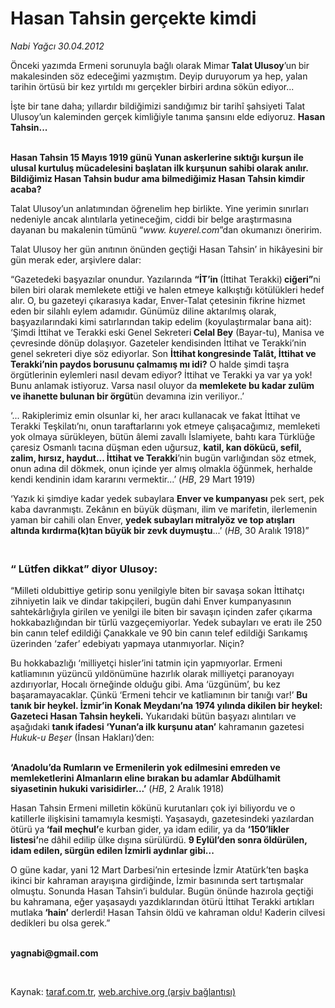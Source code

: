 # Hasan Tahsin gerçekte kimdi

*Nabi Yağcı 30.04.2012*

<div class="yazi"><p>Önceki yazımda Ermeni sorunuyla bağlı olarak Mimar<b> Talat Ulusoy</b>’un<b> </b>bir makalesinden söz edeceğimi yazmıştım. Deyip duruyorum ya hep, yalan tarihin örtüsü bir kez yırtıldı mı gerçekler birbiri ardına sökün ediyor...</p>
<p>İşte bir tane daha; yıllardır bildiğimizi sandığımız bir tarihî şahsiyeti Talat Ulusoy’un kaleminden gerçek kimliğiyle tanıma şansını elde ediyoruz. <b>Hasan Tahsin...</b></p>
<p><b><br/>Hasan Tahsin 15 Mayıs 1919 günü Yunan askerlerine sıktığı kurşun ile ulusal kurtuluş mücadelesini başlatan ilk kurşunun sahibi olarak anılır. Bildiğimiz Hasan Tahsin budur ama bilmediğimiz Hasan Tahsin kimdir acaba? </b></p>
<p>Talat Ulusoy’un anlatımından öğrenelim hep birlikte. Yine yerimin sınırları nedeniyle ancak alıntılarla yetineceğim, ciddi bir belge araştırmasına dayanan bu makalenin tümünü “<i>www. kuyerel.com</i>”dan okumanızı öneririm. </p>
<p>Talat Ulusoy her gün anıtının önünden geçtiği Hasan Tahsin’ in hikâyesini bir gün merak eder, arşivlere dalar: </p>
<p>“Gazetedeki başyazılar onundur. Yazılarında <b>“İT’in </b>(İttihat Terakki)<b> ciğeri”</b>ni bilen biri olarak memlekete ettiği ve halen etmeye kalkıştığı kötülükleri hedef alır. O, bu gazeteyi çıkarasıya kadar, Enver-Talat çetesinin fikrine hizmet eden bir silahlı eylem adamıdır. Günümüz diline aktarılmış olarak, başyazılarındaki kimi satırlarından takip edelim (koyulaştırmalar bana ait): ‘Şimdi İttihat ve Terakki eski Genel Sekreteri<b> Celal Bey</b> (Bayar-tu), Manisa ve çevresinde dönüp dolaşıyor. Gazeteler kendisinden İttihat ve Terakki’nin genel sekreteri diye söz ediyorlar. Son <b>İttihat kongresinde Talât, İttihat ve Terakki’nin paydos borusunu çalmamış mı idi?</b> O halde şimdi taşra örgütlerinin eylemleri nasıl devam ediyor? İttihat ve Terakki ya var ya yok! Bunu anlamak istiyoruz. Varsa nasıl oluyor da <b>memlekete bu kadar zulüm ve ihanette bulunan bir örgüt</b>ün devamına izin veriliyor..’ </p>
<p>‘... Rakiplerimiz emin olsunlar ki, her aracı kullanacak ve fakat İttihat ve Terakki Teşkilatı’nı, onun taraftarlarını yok etmeye çalışacağımız, memleketi yok olmaya sürükleyen, bütün âlemi zavallı İslamiyete, bahtı kara Türklüğe çaresiz Osmanlı tacına düşman eden uğursuz, <b>katil, kan dökücü, sefil, zalim, hırsız, haydut... İttihat ve Terakki</b>’nin bugün varlığından söz etmek, onun adına dil dökmek, onun içinde yer almış olmakla öğünmek, herhalde kendi kendinin idam kararını vermektir...’ (<i>HB</i>, 29 Mart 1919) </p>
<p>‘Yazık ki şimdiye kadar yedek subaylara <b>Enver ve kumpanyası</b> pek sert, pek kaba davranmıştı. Zekânın en büyük düşmanı, ilim ve marifetin, ilerlemenin yaman bir cahili olan Enver, <b>yedek subayları mitralyöz ve top atışları altında kırdırma(k)tan büyük bir zevk duymuştu</b>...’ (<i>HB</i>, 30 Aralık 1918)”</p>
<h3><br/>“ Lütfen dikkat” diyor Ulusoy:</h3>
<p>“Milleti oldubittiye getirip sonu yenilgiyle biten bir savaşa sokan İttihatçı zihniyetin laik ve dindar takipçileri, bugün dahi Enver kumpanyasının sahtekârlığıyla girilen ve yenilgi ile biten bir savaşın içinden zafer çıkarma hokkabazlığından bir türlü vazgeçemiyorlar. Yedek subayları ve eratı ile 250 bin canın telef edildiği Çanakkale ve 90 bin canın telef edildiği Sarıkamış üzerinden ‘zafer’ edebiyatı yapmaya utanmıyorlar. Niçin? </p>
<p>Bu hokkabazlığı ‘milliyetçi hisler’ini tatmin için yapmıyorlar. Ermeni katliamının yüzüncü yıldönümüne hazırlık olarak milliyetçi paranoyayı azdırıyorlar, Hocalı örneğinde olduğu gibi. Ama ‘üzgünüm’, bu kez başaramayacaklar. Çünkü ‘Ermeni tehcir ve katliamının bir tanığı var!’ <b>Bu tanık bir heykel. İzmir’in Konak Meydanı’na 1974 yılında dikilen bir heykel: Gazeteci Hasan Tahsin heykeli.</b> Yukarıdaki bütün başyazı alıntıları ve aşağıdaki <b>tanık ifadesi ‘Yunan’a ilk kurşunu atan’</b> kahramanın gazetesi <i>Hukuk-u Beşer</i> (İnsan Hakları)’den: </p>
<p><b><br/>‘Anadolu’da Rumların ve Ermenilerin yok edilmesini emreden ve memleketlerini Almanların eline bırakan bu adamlar Abdülhamit siyasetinin hukuki varisidirler...’</b> (<i>HB</i>, 2 Aralık 1918)</p>
<p>Hasan Tahsin Ermeni milletin kökünü kurutanları çok iyi biliyordu ve o katillerle ilişkisini tamamıyla kesmişti. Yaşasaydı, gazetesindeki yazılardan ötürü ya<b> ‘fail meçhul’</b>e kurban gider, ya idam edilir, ya da <b>‘150’likler listesi’</b>ne dâhil edilip ülke dışına sürülürdü. <b>9 Eylül’den sonra öldürülen, idam edilen, sürgün edilen İzmirli aydınlar gibi...</b></p>
<p>O güne kadar, yani 12 Mart Darbesi’nin ertesinde İzmir Atatürk’ten başka ikinci bir kahraman arayışına girdiğinde, İzmir basınında sert tartışmalar olmuştu. Sonunda Hasan Tahsin’i buldular. Bugün önünde hazırola geçtiği bu kahramana, eğer yaşasaydı yazdıklarından ötürü İttihat Terakki artıkları mutlaka<b> ‘hain’</b> derlerdi! Hasan Tahsin öldü ve kahraman oldu! Kaderin cilvesi dedikleri bu olsa gerek.”</p>
<p><b><br/>yagnabi@gmail.com</b></p>
<p><b> </b></p>
</div>

Kaynak: [taraf.com.tr](http://www.taraf.com.tr/nabi-yagci/makale-hasan-tahsin-gercekte-kimdi.htm), [web.archive.org (arşiv bağlantısı)](http://web.archive.org/web/20131107140726/http://www.taraf.com.tr/nabi-yagci/makale-hasan-tahsin-gercekte-kimdi.htm)
